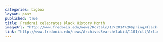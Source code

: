 ```yaml
---
categories: bigbox
layout: post
published: true
title: Fredonai celebrates Black History Month
imageUrl: "http://www.fredonia.edu/news/Portals/17/2014%20Spring/Black-History-Month-for-web.jpg"
link: "http://www.fredonia.edu/news/ArchivesSearch/tabid/1101/ctl/ArticleView/mid/1878/articleId/5182/Black_History_Month_celebrated_during_February.aspx"
---
```



